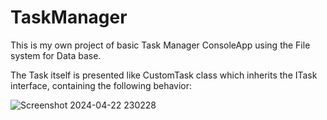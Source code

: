 # TaskManager
This is my own project of basic Task Manager ConsoleApp using the File system for Data base.

The Task itself is presented like CustomTask class which inherits the ITask interface, containing the following behavior:


![Screenshot 2024-04-22 230228](https://github.com/vaccetoo/TaskManager/assets/143093448/f5211b92-600b-40b3-9b92-ef0f3b862da7)
